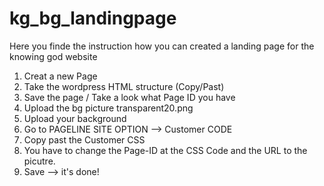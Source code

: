 kg_bg_landingpage
=================

Here you finde the instruction how you can created a landing page for the knowing god website

1. Creat a new Page
2. Take the wordpress HTML structure (Copy/Past)
3. Save the page / Take a look what Page ID you have
4. Upload the bg picture transparent20.png
5. Upload your background 
6. Go to PAGELINE SITE OPTION --> Customer CODE 
7. Copy past the Customer CSS
8. You have to change the Page-ID at the CSS Code and the URL to the picutre.
9. Save --> it's done!
